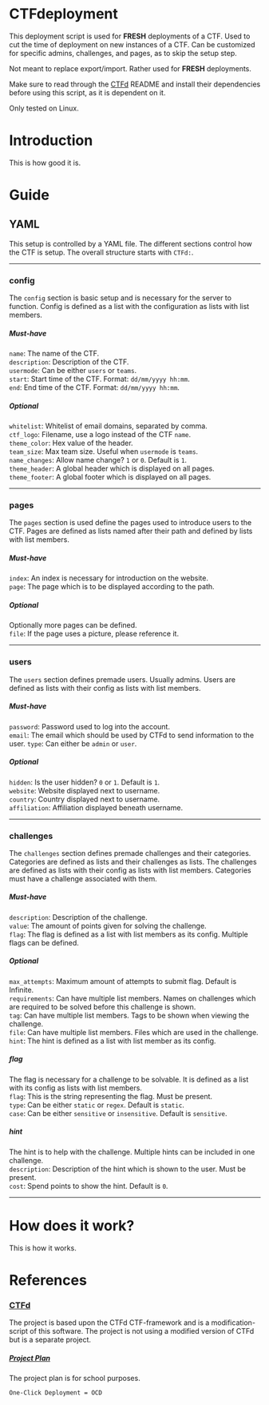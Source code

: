 # CTFdeployment
This deployment script is used for <b>FRESH</b> deployments of a CTF. Used to
cut the time of deployment on new instances of a CTF. Can be customized for
specific admins, challenges, and pages, as to skip the setup step.

Not meant to replace export/import. Rather used for <b>FRESH</b> deployments.

Make sure to read through the [CTFd](https://github.com/CTFd/CTFd) README
and install their dependencies before using this script, as it is dependent on
it.

Only tested on Linux.

# Introduction
This is how good it is.

# Guide

## YAML
This setup is controlled by a YAML file. The different sections control how the 
CTF is setup. The overall structure starts with `CTFd:`.

---

### config
The `config` section is basic setup and is necessary for the server to function.
Config is defined as a list with the configuration as lists with list members.

##### Must-have
`name`: The name of the CTF.  
`description`: Description of the CTF.  
`usermode`: Can be either `users` or `teams`.  
`start`: Start time of the CTF. Format: `dd/mm/yyyy hh:mm`.  
`end`: End time of the CTF. Format: `dd/mm/yyyy hh:mm`.  
  
##### Optional
`whitelist`: Whitelist of email domains, separated by comma.  
`ctf_logo`: Filename, use a logo instead of the CTF `name`.   
`theme_color`: Hex value of the header.  
`team_size`: Max team size. Useful when `usermode` is `teams`.  
`name_changes`: Allow name change? `1` or `0`. Default is `1`.  
`theme_header`: A global header which is displayed on all pages.  
`theme_footer`: A global footer which is displayed on all pages.  

---

### pages
The `pages` section is used define the pages used to introduce users to the CTF.
Pages are defined as lists named after their path and defined by lists with list
members. 

##### Must-have
`index`: An index is necessary for introduction on the website.  
`page`: The page which is to be displayed according to the path.  

##### Optional
Optionally more pages can be defined.   
`file`: If the page uses a picture, please reference it.

---

### users
The `users` section defines premade users. Usually admins. Users are defined as
lists with their config as lists with list members.

##### Must-have
`password`: Password used to log into the account.  
`email`: The email which should be used by CTFd to send information to the user.
`type`: Can either be `admin` or `user`.  

##### Optional
`hidden`: Is the user hidden? `0` or `1`. Default is `1`.  
`website`: Website displayed next to username.  
`country`: Country displayed next to username.  
`affiliation`: Affiliation displayed beneath username.  

---

### challenges
The `challenges` section defines premade challenges and their categories.
Categories are defined as lists and their challenges as lists. The
challenges are defined as lists with their config as lists with list members. 
Categories must have a challenge associated with them.

##### Must-have
`description`: Description of the challenge.   
`value`: The amount of points given for solving the challenge.   
`flag`: The flag is defined as a list with list members as its config. Multiple
flags can be defined.

##### Optional
`max_attempts`: Maximum amount of attempts to submit flag. Default is Infinite.  
`requirements`: Can have multiple list members. Names on challenges which are
required to be solved before this challenge is shown.  
`tag`: Can have multiple list members. Tags to be shown when viewing the
challenge.  
`file`: Can have multiple list members. Files which are used in the challenge.  
`hint`: The hint is defined as a list with list member as its config.  

##### flag
The flag is necessary for a challenge to be solvable. It is defined as a list
with its config as lists with list members.  
`flag`: This is the string representing the flag. Must be present.   
`type`: Can be either `static` or `regex`. Default is `static`.  
`case`: Can be either `sensitive` or `insensitive`. Default is `sensitive`. 

##### hint
The hint is to help with the challenge. Multiple hints can be included in one
challenge.   
`description`: Description of the hint which is shown to the user. Must be
present.  
`cost`: Spend points to show the hint. Default is `0`.  

---


# How does it work?
This is how it works.

# References
### [CTFd](https://github.com/CTFd/CTFd)
The project is based upon the CTFd CTF-framework and is a modification-script of 
this software. The project is not using a modified version of CTFd but is a
separate project.

##### [Project Plan](project_plan.md)
The project plan is for school purposes.

`One-Click Deployment = OCD`
